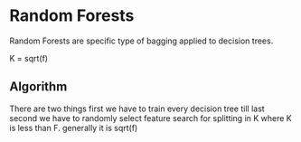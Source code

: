 # Random Forests

Random Forests are specific type of bagging applied to decision trees. 

K = sqrt(f)

## Algorithm

There are two things
first we have to train every decision tree till last
second we have to randomly select feature search for splitting in K where K is less than F. generally it is sqrt(f)